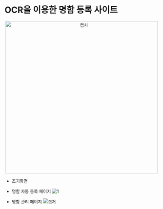 # OCR을 이용한 명함 등록 사이트

<p align="center"><img width="500" alt="캡처" src="https://github.com/KKKJJJSSS/BusinessCard/assets/118191869/969fa3e7-cfa9-47f1-900d-42a09d0b4bc1"></p>


- 초기화면
<p align="center><img width="700" alt="캡처" src="https://github.com/KKKJJJSSS/BusinessCard/assets/118191869/24d6a435-1750-4bfa-be75-5f789f3a28b1"></p>

- 명함 자동 등록 페이지
![1](https://github.com/KKKJJJSSS/BusinessCard/assets/118191869/49e14f69-e00c-4954-8f2d-5f9c0d1d3a67)

- 명함 관리 페이지
![캡처](https://github.com/KKKJJJSSS/BusinessCard/assets/118191869/779688b2-2ba4-47cb-8ea7-6136cd3ea63d)
